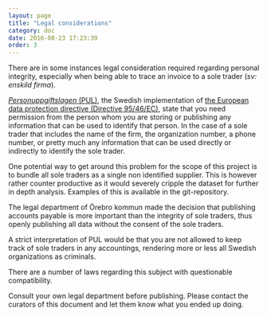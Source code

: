 ```yaml
---
layout: page
title: "Legal considerations"
category: doc
date: 2016-08-23 17:23:39
order: 3
---
```


There are in some instances legal consideration required regarding personal integrity, especially when being able to
trace an invoice to a sole trader (_sv: enskild firma_).

[_Personuppgiftslagen_ (PUL)](https://sv.wikipedia.org/wiki/Personuppgiftslagen),
the Swedish implementation of [the European data protection directive (Directive 95/46/EC)](https://en.wikipedia.org/wiki/Data_Protection_Directive),
state that you need permission from the person whom you are storing or publishing any information that can be used to
identify that person. In the case of a sole trader that includes the name of the firm, the organization number,
a phone number, or pretty much any information that can be used directly or indirectly to identify the sole trader.

One potential way to get around this problem for the scope of this project is to bundle all sole traders as a single
non identified supplier. This is however rather counter productive as it would severely cripple the dataset for further
in depth analysis. Examples of this is available in the git-repository.

The legal department of Örebro kommun made the decision that publishing accounts payable is more important than the
integrity of sole traders, thus openly publishing all data without the consent of the sole traders.

A strict interpretation of PUL would be that you are not allowed to keep track of sole traders in any accountings,
rendering more or less all Swedish organizations as criminals.

There are a number of laws regarding this subject with questionable compatibility.

Consult your own legal department before publishing.
Please contact the curators of this document and let them know what you ended up doing.

